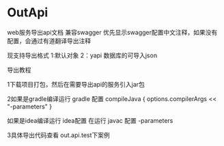 # OutApi
web服务导出api文档
兼容swagger  优先显示swagger配置中文注释，如果没有配置，会通过有道翻译导出注释

现支持导出格式
1:默认对象
2：yapi 数据库的可导入json

导出教程

1下载项目打包，然后在需要导出api的服务引入jar包

2如果是gradle编译运行
gradle 配置
compileJava {
    options.compilerArgs << "-parameters"
}

如果是idea编译运行
idea配置
在运行 javac 配置  -parameters

3具体导出代码查看 out.api.test下案例





